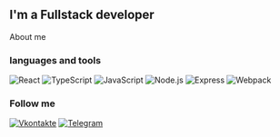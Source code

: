 ## I'm a Fullstack developer

About me

### languages and tools
![React](https://img.shields.io/badge/-React-333333?style=for-the-badge&logo=react)
![TypeScript](https://img.shields.io/badge/-TypeScript-333333?style=for-the-badge&logo=TypeScript)
![JavaScript](https://img.shields.io/badge/-JavaScript-333333?style=for-the-badge&logo=JavaScript)
![Node.js](https://img.shields.io/badge/-Node.js-333333?style=for-the-badge&logo=node.js)
![Express](https://img.shields.io/badge/-Express-333333?style=for-the-badge&logo=Express)
![Webpack](https://img.shields.io/badge/-Webpack-333333?style=for-the-badge&logo=Webpack)

### Follow me
[![Vkontakte](https://img.shields.io/badge/-Vkontakte-333333?style=for-the-badge&logo=VK)](https://vk.com/nanavov1)
[![Telegram](https://img.shields.io/badge/-Vkontakte-333333?style=for-the-badge&logo=Telegram)](https://t.me/Hyrtd)